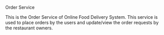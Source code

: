 Order Service

This is the Order Service of Online Food Delivery System.
This service is used to place orders by the users and update/view  the order requests by the restaurant owners.
